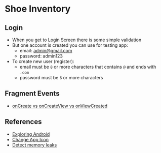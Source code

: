 # Shoe Inventory

## Login

- When you get to Login Screen there is some simple validation
- But one account is created you can use for testing app:
  - email: admin@gmail.com
  - password: admin123
- To create new user (register):
  - email must be `8` or more characters that contains `@` and ends with `.com`
  - password must be `6` or more characters

## Fragment Events

- [onCreate vs onCreateView vs onViewCreated](https://medium.com/@abdulqadirtr/deep-dive-into-fragments-when-to-use-oncreate-oncreateview-and-onviewcreated-33faf6454955)

## References

- [Exploring Android](https://commonsware.com/AndExplore/pages/index)
- [Change App Icon](https://developer.android.com/codelabs/basic-android-kotlin-compose-training-change-app-icon#0)
- [Detect memory leaks](https://square.github.io/leakcanary)


